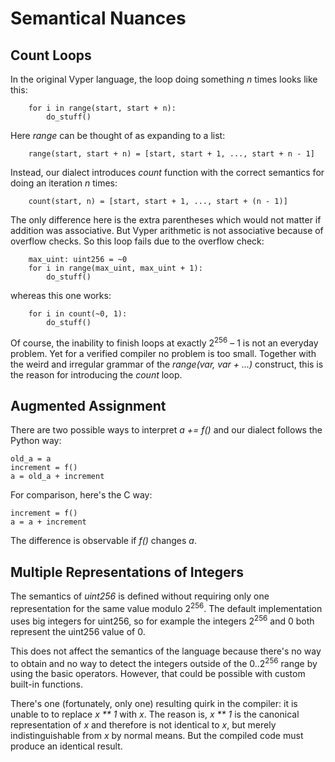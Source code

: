 # Semantical Nuances

## Count Loops

In the original Vyper language, the loop doing something _n_ times looks like this:

		for i in range(start, start + n):
			do_stuff()

Here *range* can be thought of as expanding to a list:

		range(start, start + n) = [start, start + 1, ..., start + n - 1]

Instead, our dialect introduces *count* function with the correct semantics for doing an iteration _n_ times:

		count(start, n) = [start, start + 1, ..., start + (n - 1)]

The only difference here is the extra parentheses which would not matter if addition was associative. But Vyper arithmetic is not associative because of overflow checks. So this loop fails due to the overflow check:

		max_uint: uint256 = ~0
		for i in range(max_uint, max_uint + 1):
			do_stuff()

whereas this one works:

		for i in count(~0, 1):
			do_stuff()

Of course, the inability to finish loops at exactly 2<sup>256</sup> – 1 is not an everyday problem. Yet for a verified compiler no problem is too small. Together with the weird and irregular grammar of the *range(var, var + ...)* construct, this is the reason for introducing the *count* loop.

## Augmented Assignment

There are two possible ways to interpret _a += f()_ and our dialect follows the Python way:

	old_a = a
	increment = f()
	a = old_a + increment
	
For comparison, here's the C way:

	increment = f()
	a = a + increment
	
The difference is observable if _f()_ changes _a_.


## Multiple Representations of Integers

The semantics of _uint256_ is defined without requiring only one representation for the same value modulo 2<sup>256</sup>. The default implementation uses big integers for uint256, so for example the integers 2<sup>256</sup> and 0 both represent the uint256 value of 0.

This does not affect the semantics of the language because there's no way to obtain and no way to detect the integers outside of the 0..2<sup>256</sup> range by using the basic operators. However, that could be possible with custom built-in functions.

There's one (fortunately, only one) resulting quirk in the compiler: it is unable to to replace _x ** 1_ with _x_. The reason is, _x ** 1_ is the canonical representation of _x_ and therefore is not identical to _x_, but merely indistinguishable from _x_ by normal means. But the compiled code must produce an identical result.
